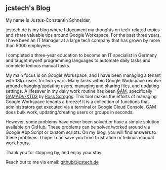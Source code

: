 ## jcstech's Blog

My name is Justus-Constantin Schneider,


jcstech.de is my blog where I document my thoughts on tech-related topics and share valuable tips around Google Workspace. For the past three years, I have been an IT Manager at a large tech company that has grown by more than 5000 employees. 


I completed a three-year education to become an IT specialist in Germany and taught myself programming languages to automate daily tasks and complete tedious manual tasks.


My main focus is on Google Workspace, and I have been managing a tenant with 18k+ users for two years. Many tasks within Google Workspace revolve around changing/updating users, managing and sharing files, and updating settings. A lifesaver in my daily work routine has been [GAM](https://github.com/GAM-team/GAM), specifically [GAMADV-XTD3](https://github.com/taers232c/GAMADV-XTD3/) by [Ross Scroggs](https://github.com/taers232c). This tool makes the efforts of managing Google Workspace tenants a breeze! It is a collection of functions that administrators get executed via a terminal or Google Cloud Console. GAM does bulk work, updating/creating users or groups in seconds.


However, some problems have never been solved or have a simple solution available on GitHub. These problems can be solved/worked around via Google App Script or custom scripts. On my blog, you will find answers to these problems. I hope I can save you from frustration or tedious manual work hours. 


Thank you for stopping by, and enjoy your stay.


Reach out to me via email: [github@jcstech.de](mailto:github@jcstech.de)
